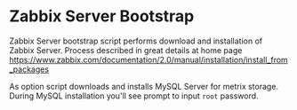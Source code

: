 Zabbix Server Bootstrap
=========

Zabbix Server bootstrap script performs download and installation of Zabbix Server. 
Process described in great details at home page https://www.zabbix.com/documentation/2.0/manual/installation/install_from_packages

As option script downloads and installs MySQL Server for metrix storage. During MySQL installation you'll see prompt to input `root` password.
